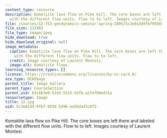 ```yaml
---
content_type: resource
description: Komatiite lava flow on Pike Hill. The core boxes are left there and labeled
  with the different flow units. Flow to to left. Images courtesy of Laurent Montesi.
file: /courses/12-753-geodynamics-seminar-spring-2005/5c3e01d49fbf99385396ee56da43c8f5_12.jpg
file_size: 111483
file_type: image/jpeg
hide_download: true
hide_download_original: null
image_metadata:
  caption: Komatiite lava flow on Pike Hill. The core boxes are left there and labeled
    with the different flow units. Flow to to left.
  credit: Image courtesy of Laurent Montesi.
  image-alt: Komatiite flows.
learning_resource_types: []
license: https://creativecommons.org/licenses/by-nc-sa/4.0/
ocw_type: OCWImage
parent_title: Image Gallery
parent_type: CourseSection
parent_uid: b3c6b3e0-51d2-5533-55fb-a1fef08ed31a
resourcetype: Image
title: 12.jpg
uid: 5c3e01d4-9fbf-9938-5396-ee56da43c8f5
---
```

Komatiite lava flow on Pike Hill. The core boxes are left there and labeled with the different flow units. Flow to to left. Images courtesy of Laurent Montesi.